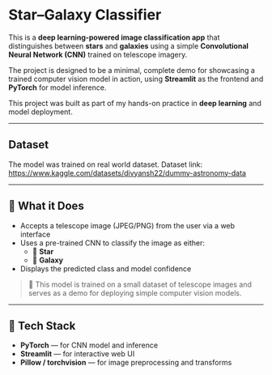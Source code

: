 # Star–Galaxy Classifier

This is a **deep learning-powered image classification app** that distinguishes between **stars** and **galaxies** using a simple **Convolutional Neural Network (CNN)** trained on telescope imagery.

The project is designed to be a minimal, complete demo for showcasing a trained computer vision model in action, using **Streamlit** as the frontend and **PyTorch** for model inference.

This project was built as part of my hands-on practice in **deep learning** and model deployment.

---

## Dataset
The model was trained on real world dataset. 
Dataset link: https://www.kaggle.com/datasets/divyansh22/dummy-astronomy-data 

---

## 🔭 What it Does

- Accepts a telescope image (JPEG/PNG) from the user via a web interface
- Uses a pre-trained CNN to classify the image as either:
  - 🌟 **Star**
  - 🌌 **Galaxy**
- Displays the predicted class and model confidence

> 📝 This model is trained on a small dataset of telescope images and serves as a demo for deploying simple computer vision models.

---

## 🚀 Tech Stack

- **PyTorch** — for CNN model and inference
- **Streamlit** — for interactive web UI
- **Pillow / torchvision** — for image preprocessing and transforms
